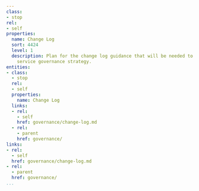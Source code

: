 ```yaml
---
class:
- stop
rel:
- self
properties:
  name: Change Log
  sort: 4424
  level: 1
  description: Plan for the change log guidance that will be needed to drive a wider
    service governance strategy.
entities:
- class:
  - stop
  rel:
  - self
  properties:
    name: Change Log
  links:
  - rel:
    - self
    href: governance/change-log.md
  - rel:
    - parent
    href: governance/
links:
- rel:
  - self
  href: governance/change-log.md
- rel:
  - parent
  href: governance/
...
```


